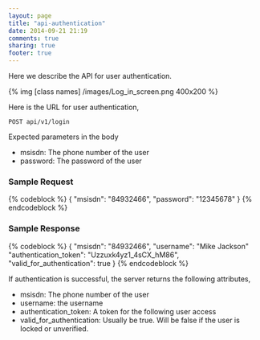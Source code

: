 ```yaml
---
layout: page
title: "api-authentication"
date: 2014-09-21 21:19
comments: true
sharing: true
footer: true
---
```


Here we describe the API for user authentication.

{% img [class names] /images/Log_in_screen.png 400x200 %}

Here is the URL for user authentication,

`POST api/v1/login`

Expected parameters in the body

- msisdn:  The phone number of the user
- password: The password of the user

### Sample Request

{% codeblock %}
{
  "msisdn": "84932466",
  "password": "12345678"
}
{% endcodeblock %}

### Sample Response

{% codeblock %}
{
  "msisdn": "84932466",
  "username": "Mike Jackson"
  "authentication_token": "Uzzuxk4yz1_4sCX_hM86",
  "valid_for_authentication": true
}
{% endcodeblock %}

If authentication is successful, the server returns the following attributes,

- msisdn: The phone number of the user
- username: the username
- authentication_token: A token for the following user access
- valid_for_authentication: Usually be true. Will be false if the user is locked or unverified.

